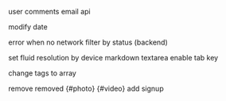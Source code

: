 user comments
email api

modify date

error when no network
filter by status (backend)

set fluid resolution by device
markdown textarea enable tab key

change tags to array


remove removed {#photo} {#video}
add signup

